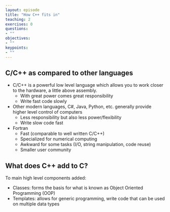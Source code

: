 ```yaml
---
layout: episode
title: "How C++ fits in"
teaching: 2
exercises: 0
questions:
- ""
objectives:
- ""
keypoints:
- ""
---
```


## C/C++ as compared to other languages
* C/C++ is a powerful low level language which allows you to work closer to the hardware, a little above assembly.
  * With great power comes great responsibility
  * Write fast code slowly
* Other modern languages, C#, Java, Python, etc. generally provide higher level control of computers
  * Less responsibility but also less power/flexibility
  * Write slow code fast
* Fortran
  * Fast (comparable to well written C/C++)
  * Specialized for numerical computing
  * Awkward for some tasks (I/O, string manipulation, code reuse)
  * Smaller user community
  
## What does C++ add to C?
To main high level components added:
* Classes: forms the basis for what is known as Object Oriented Programming (OOP)
* Templates: allows for generic programming, write code that can be used on multiple data types

